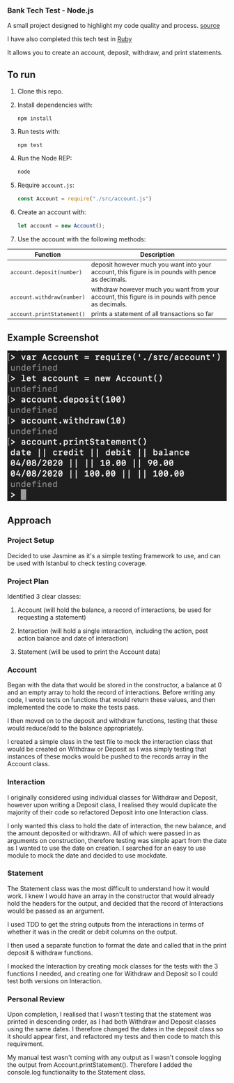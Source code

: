 ### Bank Tech Test - Node.js

A small project designed to highlight my code quality and process. [source](https://github.com/makersacademy/course/blob/master/individual_challenges/bank_tech_test.md)

I have also completed this tech test in [Ruby](https://github.com/tristanlangford/bank_tech_test_ruby)

It allows you to create an account, deposit, withdraw, and print statements.

## To run 

1. Clone this repo.

2. Install dependencies with:

   ```shell
   npm install
   ```

3. Run tests with:

   ```shell
   npm test
   ```

4. Run the Node REP:

   ```js
   node
   ```

5. Require `account.js`:

   ```js
   const Account = require("./src/account.js")
   ```

6. Create an account with:

   ```js
   let account = new Account();
   ```

7. Use the account with the following methods:

| Function                     | Description                                                                                        |
| -------------------------- | -------------------------------------------------------------------------------------------------- |
| `account.deposit(number)`  | deposit however much you want into your account, this figure is in pounds with pence as decimals.  |
| `account.withdraw(number)` | withdraw however much you want from your account, this figure is in pounds with pence as decimals. |
| `account.printStatement()`      | prints a statement of all transactions so far                                                      |

## Example Screenshot

![Example Screenshot](images/Bank_Tech_Test_Example_Screenshot.png)

## Approach 

### Project Setup

Decided to use Jasmine as it's a simple testing framework to use, and can be used with Istanbul to check testing coverage.

### Project Plan

Identified 3 clear classes:

1. Account (will hold the balance, a record of interactions, be used for requesting a statement)

2. Interaction (will hold a single interaction, including the action, post action balance and date of interaction)

3. Statement (will be used to print the Account data)

### Account

Began with the data that would be stored in the constructor, a balance at 0 and an empty array to hold the record of interactions. Before writing any code, I wrote tests on functions that would return these values, and then implemented the code to make the tests pass.

I then moved on to the deposit and withdraw functions, testing that these would reduce/add to the balance appropriately. 

I created a simple class in the test file to mock the interaction class that would be created on Withdraw or Deposit as I was simply testing that instances of these mocks would be pushed to the records array in the Account class.

### Interaction

I originally considered using individual classes for Withdraw and Deposit, however upon writing a Deposit class, I realised they would duplicate the majority of their code so refactored Deposit into one Interaction class.

I only wanted this class to hold the date of interaction, the new balance, and the amount deposited or withdrawn. All of which were passed in as arguments on construction, therefore testing was simple apart from the date as I wanted to use the date on creation. I searched for an easy to use module to mock the date and decided to use mockdate.

### Statement
 
The Statement class was the most difficult to understand how it would work. I knew I would have an array in the constructor that would already hold the headers for the output, and decided that the record of Interactions would be passed as an argument. 

I used TDD to get the string outputs from the interactions in terms of whether it was in the credit or debit columns on the output.

I then used a separate function to format the date and called that in the print deposit & withdraw functions.

I mocked the Interaction by creating mock classes for the tests with the 3 functions I needed, and creating one for Withdraw and Deposit so I could test both versions on Interaction.

### Personal Review

Upon completion, I realised that I wasn't testing that the statement was printed in descending order, as I had both Withdraw and Deposit classes using the same dates. I therefore changed the dates in the deposit class so it should appear first, and refactored my tests and then code to match this requirement.

My manual test wasn't coming with any output as I wasn't console logging the output from Account.printStatement(). Therefore I added the console.log functionality to the Statement class.
